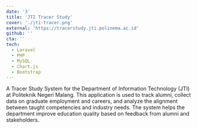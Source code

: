 ```yaml
---
date: '3'
title: 'JTI Tracer Study'
cover: './jti-tracer.png'
external: 'https://tracerstudy.jti.polinema.ac.id'
github: ''
cta: ''
tech:
  - Laravel
  - PHP
  - MySQL
  - Chart.js
  - Bootstrap
---
```


A Tracer Study System for the Department of Information Technology (JTI) at Politeknik Negeri Malang. This application is used to track alumni, collect data on graduate employment and careers, and analyze the alignment between taught competencies and industry needs. The system helps the department improve education quality based on feedback from alumni and stakeholders.
